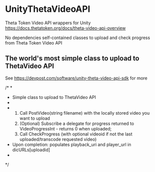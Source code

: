 # UnityThetaVideoAPI
Theta Token Video API wrappers for Unity https://docs.thetatoken.org/docs/theta-video-api-overview


No dependencies self-contained classes to upload and check progress from Theta Token Video API
 
## The world's most simple class to upload to ThetaVideo API
  

See https://devpost.com/software/unity-theta-video-api-sdk for more 

/*
 * 
 * Simple class to upload to ThetaVideo API
 * 
 * 1) Call PostVideo(string filename) with the locally stored video you want to upload
   2) (Optional) Subscribe a delegate for progress returned to VideoProgressInt - returns 0 when uploaded;
   3) Call CheckProgress (with optional videoid if not the last uploaded/transcode requested video) 
 *    Upon completion: populates playback_uri and player_url in dicURLs[uploadid]
 * 
 */
